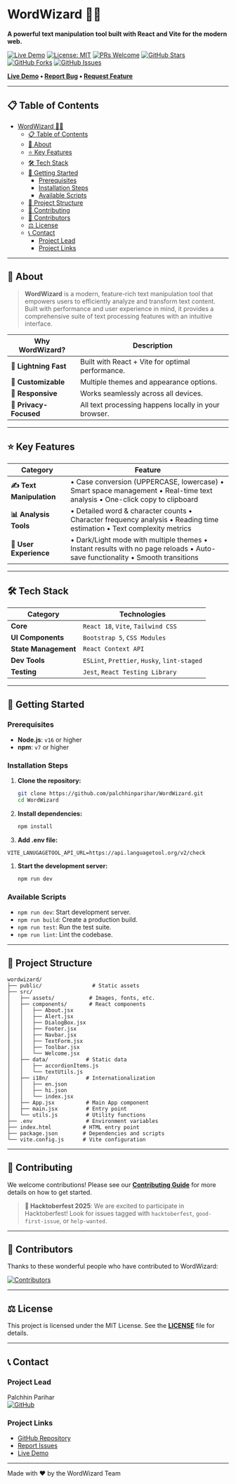 # WordWizard 🧙‍♂️

**A powerful text manipulation tool built with React and Vite for the modern web.**

[![Live Demo](https://img.shields.io/website?url=https%3A%2F%2Fwordwizard-texteditor.netlify.app&up_color=brightgreen&up_message=online&down_message=offline&label=Live%20Demo)](https://wordwizard-texteditor.netlify.app)
[![License: MIT](https://img.shields.io/badge/License-MIT-yellow.svg)](https://opensource.org/licenses/MIT)
[![PRs Welcome](https://img.shields.io/badge/PRs-welcome-brightgreen.svg)](CONTRIBUTING.md)
[![GitHub Stars](https://img.shields.io/github/stars/palchhinparihar/WordWizard)](https://github.com/palchhinparihar/WordWizard/stargazers)
[![GitHub Forks](https://img.shields.io/github/forks/palchhinparihar/WordWizard)](https://github.com/palchhinparihar/WordWizard/network/members)
[![GitHub Issues](https://img.shields.io/github/issues/palchhinparihar/WordWizard)](https://github.com/palchhinparihar/WordWizard/issues)

**[Live Demo](https://wordwizard-texteditor.netlify.app) • [Report Bug](https://github.com/palchhinparihar/WordWizard/issues) • [Request Feature](https://github.com/palchhinparihar/WordWizard/issues)**

---

## 📋 Table of Contents

- [WordWizard 🧙‍♂️](#wordwizard-️)
  - [📋 Table of Contents](#-table-of-contents)
  - [🎯 About](#-about)
  - [⭐ Key Features](#-key-features)
  - [🛠️ Tech Stack](#️-tech-stack)
  - [🚀 Getting Started](#-getting-started)
    - [Prerequisites](#prerequisites)
    - [Installation Steps](#installation-steps)
    - [Available Scripts](#available-scripts)
  - [📂 Project Structure](#-project-structure)
  - [🤝 Contributing](#-contributing)
  - [👥 Contributors](#-contributors)
  - [⚖️ License](#️-license)
  - [📞 Contact](#-contact)
    - [Project Lead](#project-lead)
    - [Project Links](#project-links)

---

## 🎯 About

> **WordWizard** is a modern, feature-rich text manipulation tool that empowers users to efficiently analyze and transform text content. Built with performance and user experience in mind, it provides a comprehensive suite of text processing features with an intuitive interface.

| Why WordWizard?        | Description                                          |
| ---------------------- | ---------------------------------------------------- |
| 🚀 **Lightning Fast**  | Built with React + Vite for optimal performance.     |
| 🎨 **Customizable**    | Multiple themes and appearance options.              |
| 📱 **Responsive**      | Works seamlessly across all devices.                 |
| 🔐 **Privacy-Focused** | All text processing happens locally in your browser. |

---

## ⭐ Key Features

| Category                 | Feature                                                                                                                      |
| ------------------------ | ---------------------------------------------------------------------------------------------------------------------------- |
| **✍️ Text Manipulation** | • Case conversion (UPPERCASE, lowercase) • Smart space management • Real-time text analysis • One-click copy to clipboard    |
| **📊 Analysis Tools**    | • Detailed word & character counts • Character frequency analysis • Reading time estimation • Text complexity metrics        |
| **🎨 User Experience**   | • Dark/Light mode with multiple themes • Instant results with no page reloads • Auto-save functionality • Smooth transitions |

---

## 🛠️ Tech Stack

| Category             | Technologies                                 |
| -------------------- | -------------------------------------------- |
| **Core**             | `React 18`, `Vite`, `Tailwind CSS`           |
| **UI Components**    | `Bootstrap 5`, `CSS Modules`                 |
| **State Management** | `React Context API`                          |
| **Dev Tools**        | `ESLint`, `Prettier`, `Husky`, `lint-staged` |
| **Testing**          | `Jest`, `React Testing Library`              |

---

## 🚀 Getting Started

### Prerequisites

- **Node.js**: `v16` or higher
- **npm**: `v7` or higher

### Installation Steps

1. **Clone the repository:**

   ```bash
   git clone https://github.com/palchhinparihar/WordWizard.git
   cd WordWizard
   ```

1. **Install dependencies:**

   ```bash
   npm install
   ```

1. **Add .env file:**

  ```env
  VITE_LANUGAGETOOL_API_URL=https://api.languagetool.org/v2/check
  ```

1. **Start the development server:**

    ```bash
    npm run dev
    ```

### Available Scripts

- `npm run dev`: Start development server.
- `npm run build`: Create a production build.
- `npm run test`: Run the test suite.
- `npm run lint`: Lint the codebase.

---

## 📂 Project Structure

```text
wordwizard/
├── public/                # Static assets
├── src/
│   ├── assets/           # Images, fonts, etc.
│   ├── components/       # React components
│   │   ├── About.jsx
│   │   ├── Alert.jsx
│   │   ├── DialogBox.jsx
│   │   ├── Footer.jsx
│   │   ├── Navbar.jsx
│   │   ├── TextForm.jsx
│   │   ├── Toolbar.jsx
│   │   └── Welcome.jsx
│   ├── data/            # Static data
│   │   ├── accordionItems.js
│   │   └── textUtils.js
│   ├── i18n/            # Internationalization
│   │   ├── en.json
│   │   ├── hi.json
│   │   └── index.jsx
│   ├── App.jsx          # Main App component
│   ├── main.jsx         # Entry point
│   └── utils.js         # Utility functions
├── .env                 # Environment variables
├── index.html          # HTML entry point
├── package.json        # Dependencies and scripts
└── vite.config.js      # Vite configuration
````

---

## 🤝 Contributing

We welcome contributions! Please see our **[Contributing Guide](CONTRIBUTING.md)** for more details on how to get started.

> **🎉 Hacktoberfest 2025**: We are excited to participate in Hacktoberfest! Look for issues tagged with `hacktoberfest`, `good-first-issue`, or `help-wanted`.

---

## 👥 Contributors

Thanks to these wonderful people who have contributed to WordWizard:

[![Contributors](https://contrib.rocks/image?repo=palchhinparihar/WordWizard)](https://github.com/palchhinparihar/WordWizard/graphs/contributors)

---

## ⚖️ License

This project is licensed under the MIT License. See the **[LICENSE](LICENSE)** file for details.

---

## 📞 Contact

### Project Lead

Palchhin Parihar  
[![GitHub](https://img.shields.io/badge/GitHub-%40palchhinparihar-blue?logo=github)](https://github.com/palchhinparihar)

### Project Links

- [GitHub Repository](https://github.com/palchhinparihar/WordWizard)
- [Report Issues](https://github.com/palchhinparihar/WordWizard/issues)
- [Live Demo](https://wordwizard-texteditor.netlify.app)

---

Made with ❤️ by the WordWizard Team
